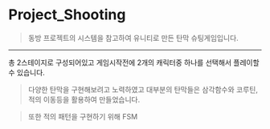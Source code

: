 # Project_Shooting

>동방 프로젝트의 시스템을 참고하여 유니티로 만든 탄막 슈팅게임입니다.
***

총 2스테이지로 구성되어있고 게임시작전에 2개의 캐릭터중 하나를 선택해서 플레이할 수 있습니다.


>다양한 탄막을 구현해보려고 노력하였고 대부분의 탄막들은 삼각함수와 코루틴, 적의 이동등을 활용하여 만들었습니다.

>또한 적의 패턴을 구현하기 위해 FSM
